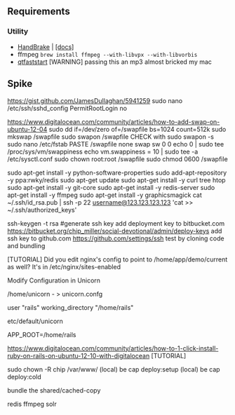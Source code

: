 ## Requirements

### Utility
- [HandBrake](http://handbrake.fr/downloads2.php) | [\[docs\]](https://trac.handbrake.fr/wiki/CLIGuide)
- ffmpeg ``brew install ffmpeg --with-libvpx --with-libvorbis``
- [qtfaststart](https://github.com/danielgtaylor/qtfaststart) [WARNING] passing this an mp3 almost bricked my mac


## Spike
https://gist.github.com/JamesDullaghan/5941259
sudo nano /etc/ssh/sshd_config
PermitRootLogin no

https://www.digitalocean.com/community/articles/how-to-add-swap-on-ubuntu-12-04
sudo dd if=/dev/zero of=/swapfile bs=1024 count=512k
sudo mkswap /swapfile
sudo swapon /swapfile
CHECK with sudo swapon -s
sudo nano /etc/fstab
PASTE  /swapfile       none    swap    sw      0       0 
echo 0 | sudo tee /proc/sys/vm/swappiness
echo vm.swappiness = 10 | sudo tee -a /etc/sysctl.conf
sudo chown root:root /swapfile 
sudo chmod 0600 /swapfile

sudo apt-get install -y python-software-properties
sudo add-apt-repository -y ppa:rwky/redis
sudo apt-get update
sudo apt-get install -y curl tree htop
sudo apt-get install -y git-core
sudo apt-get install -y redis-server
sudo apt-get install -y ffmpeg
sudo apt-get install -y graphicsmagick
cat ~/.ssh/id_rsa.pub | ssh -p 22 username@123.123.123.123 'cat >> ~/.ssh/authorized_keys'

ssh-keygen -t rsa #generate ssh key
add deployment key to bitbucket.com https://bitbucket.org/chip_miller/social-devotional/admin/deploy-keys
add ssh key to github.com https://github.com/settings/ssh
test by cloning code and bundling

[TUTORIAL]
Did you edit nginx's config to point to /home/app/demo/current as well? 
It's in /etc/nginx/sites-enabled

Modify Configuration in Unicorn 

/home/unicorn - > unicorn.confg 

user "rails" 
working_directory "/home/rails" 


etc/default/unicorn 

APP_ROOT=/home/rails 

https://www.digitalocean.com/community/articles/how-to-1-click-install-ruby-on-rails-on-ubuntu-12-10-with-digitalocean 
[TUTORIAL]

<!-- sudo rvm implode
cd /tmp
wget http://cache.ruby-lang.org/pub/ruby/2.0/ruby-2.0.0-p353.tar.gz
tar -xvzf ruby-2.0.0-p353.tar.gz
cd ruby-2.0.0-p353/
./configure --prefix=/usr/local
make
sudo make install
gem install bundler --no-ri --no-rdoc -->


sudo chown -R chip /var/www/
(local) be cap deploy:setup
(local) be cap deploy:cold

bundle the shared/cached-copy

redis
ffmpeg
solr
